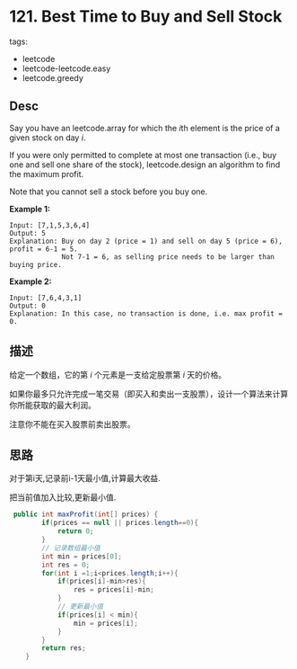 # 121.  Best Time to Buy and Sell Stock



tags: 

- leetcode 
- leetcode-leetcode.easy
- leetcode.greedy

## Desc

Say you have an leetcode.array for which the *i*th element is the price of a given stock on day *i*.

If you were only permitted to complete at most one transaction (i.e., buy one and sell one share of the stock), leetcode.design an algorithm to find the maximum profit.

Note that you cannot sell a stock before you buy one.

**Example 1:**

```
Input: [7,1,5,3,6,4]
Output: 5
Explanation: Buy on day 2 (price = 1) and sell on day 5 (price = 6), profit = 6-1 = 5.
             Not 7-1 = 6, as selling price needs to be larger than buying price.
```

**Example 2:**

```
Input: [7,6,4,3,1]
Output: 0
Explanation: In this case, no transaction is done, i.e. max profit = 0.
```



## 描述

给定一个数组，它的第 *i* 个元素是一支给定股票第 *i* 天的价格。

如果你最多只允许完成一笔交易（即买入和卖出一支股票），设计一个算法来计算你所能获取的最大利润。

注意你不能在买入股票前卖出股票。





## 思路



对于第i天,记录前i-1天最小值,计算最大收益.

把当前值加入比较,更新最小值.

```java
 public int maxProfit(int[] prices) {
        if(prices == null || prices.length==0){
            return 0;
        }
        // 记录数组最小值 
        int min = prices[0];
        int res = 0;
        for(int i =1;i<prices.length;i++){
            if(prices[i]-min>res){
                res = prices[i]-min;
            }
            // 更新最小值
            if(prices[i] < min){
                min = prices[i];
            }
        }
        return res;
    }
```

